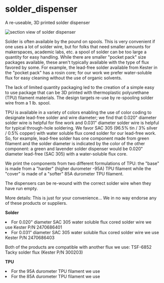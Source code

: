 # solder_dispenser
A re-useable, 3D printed solder dispenser  

![section view of solder dispenser](../section.png)

Solder is often available by the pound on spools. This is very convenient if one uses a lot of solder wire, but for folks that need smaller amounts for makerspaces, academic labs, etc. a spool of solder can be too large a quantity for easy handling. While there are smaller "pocket pack" size packages available, these aren't typically available with the type of flux favored by some. For example, the lead-free solder available from Kester in the "pocket pack" has a rosin core; for our work we prefer water-soluble flux for easy cleaning without the use of organic solvents.  

The lack of limited quantity packaging led to the creation of a simple easy to use package that can be 3D printed with thermoplastic polyurethane (TPU) filament materials. The design targets re-use by re-spooling solder wire from a 1 lb. spool.  

TPU is available in a variety of colors enabling the use of color coding to designate lead-free solder and wire diameter; we find that 0.020" diameter solder wire is helpful for fine work and 0.031" diameter solder wire is helpful for typical through-hole soldering. We favor SAC 305 (96.5% tin / 3% silver / 0.5% copper) with water soluble flux cored solder for our lead-free work. So, for example, lead-free solder has one component made from green filament and the solder diameter is indicated by the color of the other component: a green and lavender solder dispenser would be 0.020" diameter lead-free (SAC 305) with a water-soluble flux core.  

We print the components from two different formulations of TPU: the "base" is made from a "harder" (higher durometer -95A) TPU filament while the "cover" is made of a "softer" 85A durometer TPU filament.  

The dispensers can be re-wound with the correct solder wire when they have run empty.  

More details:
This is just for your convenience... We in no way endorse any of these products or suppliers.  

**Solder**
<li> For 0.020" diameter SAC 305 water soluble flux cored solder wire we use Kester P/N 2470686401
<li> For 0.031" diameter SAC 305 water soluble flux cored solder wire we use Kester P/N 2470686403
</li>  

Both of the products are compatible with another flux we use: TSF-6852 Tacky solder flux (Kester P/N 300203)  

**TPU**
<li> For the 95A durometer TPU filament we use 
<li> For the 85A durometer TPU filament we use 
</li>
